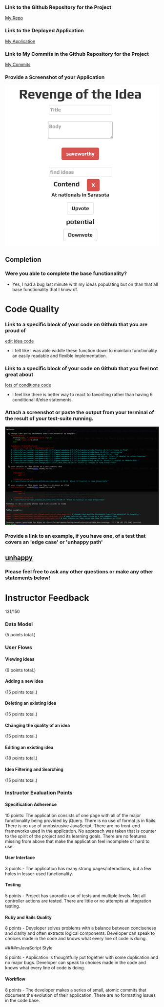 ### Link to the Github Repository for the Project
[My Repo](https://github.com/brianrip/idea_box)

### Link to the Deployed Application
[My Application](https://evening-ocean-31041.herokuapp.com/)

### Link to My Commits in the Github Repository for the Project
[My Commits](https://github.com/brianrip/idea_box/commits/master)

### Provide a Screenshot of your Application
![my app](images/brians_ideas.jpg)

## Completion

### Were you able to complete the base functionality?
* Yes, I had a bug last minute with my ideas populating but on than that all base functionality that I know of.

# Code Quality

### Link to a specific block of your code on Github that you are proud of
[edit idea code](http://beesbeesbees.com/)

* I felt like I was able widdle these function down to maintain functionality an easily readable and flexible implementation.

### Link to a specific block of your code on Github that you feel not great about
[lots of conditions code](https://github.com/brianrip/idea_box/blob/master/app/assets/javascripts/adjust_quality.js)

* I feel like there is better way to react to favoriting rather than having 6 conditional if/else statements.

### Attach a screenshot or paste the output from your terminal of the result of your test-suite running.
![tests](images/brians_tests.jpg)


### Provide a link to an example, if you have one, of a test that covers an 'edge case' or 'unhappy path'
[unhappy](https://github.com/brianrip/idea_box/blob/master/spec/features/user_can_change_quality_of_idea_spec.rb)
-----

### Please feel free to ask any other questions or make any other statements below!

# Instructor Feedback

131/150

### Data Model

(5 points total.)

### User Flows

#### Viewing ideas

(6 points total.)

#### Adding a new idea

(15 points total.)

#### Deleting an existing idea

(15 points total.)

#### Changing the quality of an idea

(15 points total.)

#### Editing an existing idea

(18 points total.)

#### Idea Filtering and Searching

(15 points total.)

### Instructor Evaluation Points

#### Specification Adherence

10 points: The application consists of one page with all of the major functionality being provided by jQuery. There is no use of format.js in Rails. There is no use of unobstrusive JavaScript. There are no front-end frameworks used in the application. No approach was taken that is counter to the spirit of the project and its learning goals. There are no features missing from above that make the application feel incomplete or hard to use.

#### User Interface

3 points - The application has many strong pages/interactions, but a few holes in lesser-used functionality.

#### Testing

5 points - Project has sporadic use of tests and multiple levels. Not all controller actions are tested. There are little or no attempts at integration testing.

#### Ruby and Rails Quality

8 points - Developer solves problems with a balance between conciseness and clarity and often extracts logical components. Developer can speak to choices made in the code and knows what every line of code is doing.

####mJavaScript Style

8 points - Application is thoughtfully put together with some duplication and no major bugs. Developer can speak to choices made in the code and knows what every line of code is doing.

#### Workflow

8 points - The developer makes a series of small, atomic commits that document the evolution of their application. There are no formatting issues in the code base.
